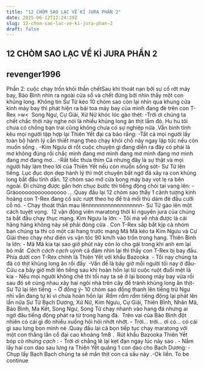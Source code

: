 ```yaml
---
title: "12 CHÒM SAO LẠC VỀ KỈ JURA PHẦN 2"
date: 2025-06-12T12:24:19Z
slug: 12-chom-sao-lac-ve-ki-jura-phan-2
draft: false
---
```


## 12 CHÒM SAO LẠC VỀ KỈ JURA PHẦN 2

## revenger1996

Phần 2: cuộc chạy trốn khỏi thần chết​Sau khi thoát nạn bởi sự cố rớt máy bay, Bảo Bình nhìn ra ngoài cửa sổ và chết đứng bởi nhìn thấy một con khủng long. Không tin Sư Tử kéo 10 chòm sao còn lại nhìn qua khung cửa kính máy bay thì phát hiện ra bái toa máy bay của mình đang đè trên con T-Rex >w< ​ ​Song Ngư, Cự Giải, Xử Nữ khóc lóc gào thét:​ ​-Trời ơi chúng ta chết chắc thời này nghe nói là nhiều khủng long ăn thịt lắm đó. Hu hu tôi chưa có chồng bạn trai cũng không chưa có sự nghiệp nữa .​ ​Vẫn bình tĩnh kêu mọi người tập hợp lại Thiên Yết đại ca bảo rằng:​ ​-Tất cả mọi người lấy toàn bộ hành lý cần thiết mang theo chạy khỏi chỗ này ngay lập tức nếu còn muốn sống .​ ​-Kim Ngưu ơi  rốt cuộc chuyện gì đang diễn ra  đây có phải là mơ không đúng rồi chắc mình đang mơ mình đang mơ mình đang mơ mình đang mơ đang mơ...​ ​-Rất tiếc thưa thím Cá nhưng đây là sự thật và mọi người hãy làm theo lời của Thiên Yết nếu còn muốn sống sót- Sư Tử lên tiếng.​ ​Lục đục dọn dẹp hành lý thì một chuyện bất ngờ đã xãy ra con khủng long bắt đầu tỉnh dần. 12 chòm sao mở cửa bong máy bay vọt lẹ ra bên ngoài. Đi chừng được gần hơn chục bước thì tiếng động chói tai vang lên:​ ​- Gràoooooooooooooooo ...​ ​Quay đầu lại 12 chòm sao thấy 1 cảnh tượng kinh hoàng con T-Rex đang cố sức rượt theo họ để trả mối thù dám đè đầu cưỡi cỗ nó.​ ​- Chạy thoát thân mau lênnnnnnnnnnnnnnnnnn- Sư Tử gào lên một cách tuyệt vọng. ​ ​12 vận động viên maratong thời kỉ nguyên jura của chúng ta bắt đầu chạy thục mạng. Kim Ngưu la lớn:​ ​- Tôi mà về nhà được là cái hãng hàng không này sẽ phải đóng cửa .​ ​Con T-Rex sắp bắt kịp cả nhóm bạn chúng ta thì có một cái hang trước mạng Mã Mã kéo ta Kim Ngưu và Cự Giải theo chạy như điên vs vận tốc 90 km/h vào trốn trong hang. Thiên Bình la lớn:​ ​- Mã Mã kia tại sao giờ phút này còn lo cho gái trong khi anh em lại bỏ mắt ​ ​*Cách* *cách* *cạch* *uỳnh* cả đám nhìn lại thì thấy con T-Rex bị bay đầu. Phía dưới con T-Rex chính là Thiên Yết với khẩu Bazooka ​ ​- Tối nay chúng ta đã có thịt khủng long ăn rồi đấy ​ ​-Vấn đề là bây giờ mỗi người tối nay ở đâu- Cừu ca bây giờ mới lên tiếng sau khi hoàn hồn lại từ cuộc ruột đuổi mệt lã kia​ ​- Nếu mọi người không chê thì tối nay ta sẽ ở lại boong máy bay vừa rồi sau đó sẽ cùng nhau xây hai ngôi nhà trên cây để tránh khủng long ăn thịt- Sư Tử lại lên tiếng ​ ​- Ờ đồng ý- 10 chòm sao đồng thanh lên tiếng trừ Ngư nhi vẫn đang tự kỉ vì chưa hoàn hồn lại ​ ​*Rầm rầm rầm* tiếng động lại phát lên lần nữa Sư Tử Bạch Dương, Xử Nữ, Kim Ngưu, Cự Giải, Thiên BÌnh, Nhân Mã, Bảo Bình, Ma Kết, Song Ngư, Song Tử chạy nhanh vào hang đá nhưng ai ngờ đâu tiếng động phát ra từ trong hang đá. ​ ​Trên vai của Bảo Bình đột nhiên có cái gì đó nhiểu xuống hôi hôi nhớt nhớt.​ ​- Trời... trời... ơi có... có cái gì sau lưng bọn mình nè .​ ​Quay đầu lại cả bọn tiếp tục chạy maratong với một con thằng lằn cổ đại cao khoảng 1m8 . ​ ​Rút khẩu Bazooka Thiên Yết bóp cò nhưng *cạch* :​ ​- Trời ơi chẳng lẽ lại kẹt đạn ngay lúc này sao . ​- Nắm lấy hai con dao sau lưng ra Thiên Yết quăng 1 con dao cho Bạch Dương:​ ​- Chụp lấy Bạch Bạch chúng ta sẽ mần thịt con cá sấu này .​-Ok liền.​ ​To be continue​